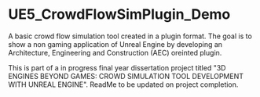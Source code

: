 # UE5_CrowdFlowSimPlugin_Demo
A basic crowd flow simulation tool created in a plugin format.
The goal is to show a non gaming application of Unreal Engine by developing an Architecture, Engineering and Construction (AEC) oreinted plugin.

This is part of a in progress final year dissertation project titled "3D ENGINES BEYOND GAMES: CROWD SIMULATION TOOL DEVELOPMENT WITH UNREAL ENGINE".
ReadMe to be updated on project completion.

